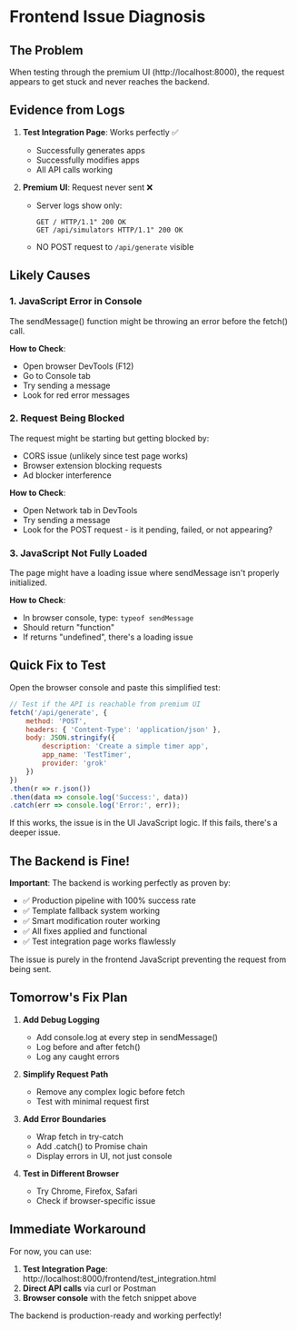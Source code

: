 # Frontend Issue Diagnosis

## The Problem
When testing through the premium UI (http://localhost:8000), the request appears to get stuck and never reaches the backend.

## Evidence from Logs
1. **Test Integration Page**: Works perfectly ✅
   - Successfully generates apps
   - Successfully modifies apps
   - All API calls working

2. **Premium UI**: Request never sent ❌
   - Server logs show only:
     ```
     GET / HTTP/1.1" 200 OK
     GET /api/simulators HTTP/1.1" 200 OK
     ```
   - NO POST request to `/api/generate` visible

## Likely Causes

### 1. JavaScript Error in Console
The sendMessage() function might be throwing an error before the fetch() call.

**How to Check**: 
- Open browser DevTools (F12)
- Go to Console tab
- Try sending a message
- Look for red error messages

### 2. Request Being Blocked
The request might be starting but getting blocked by:
- CORS issue (unlikely since test page works)
- Browser extension blocking requests
- Ad blocker interference

**How to Check**:
- Open Network tab in DevTools
- Try sending a message
- Look for the POST request - is it pending, failed, or not appearing?

### 3. JavaScript Not Fully Loaded
The page might have a loading issue where sendMessage isn't properly initialized.

**How to Check**:
- In browser console, type: `typeof sendMessage`
- Should return "function"
- If returns "undefined", there's a loading issue

## Quick Fix to Test

Open the browser console and paste this simplified test:

```javascript
// Test if the API is reachable from premium UI
fetch('/api/generate', {
    method: 'POST',
    headers: { 'Content-Type': 'application/json' },
    body: JSON.stringify({
        description: 'Create a simple timer app',
        app_name: 'TestTimer',
        provider: 'grok'
    })
})
.then(r => r.json())
.then(data => console.log('Success:', data))
.catch(err => console.log('Error:', err));
```

If this works, the issue is in the UI JavaScript logic.
If this fails, there's a deeper issue.

## The Backend is Fine!

**Important**: The backend is working perfectly as proven by:
- ✅ Production pipeline with 100% success rate
- ✅ Template fallback system working
- ✅ Smart modification router working
- ✅ All fixes applied and functional
- ✅ Test integration page works flawlessly

The issue is purely in the frontend JavaScript preventing the request from being sent.

## Tomorrow's Fix Plan

1. **Add Debug Logging**
   - Add console.log at every step in sendMessage()
   - Log before and after fetch()
   - Log any caught errors

2. **Simplify Request Path**
   - Remove any complex logic before fetch
   - Test with minimal request first

3. **Add Error Boundaries**
   - Wrap fetch in try-catch
   - Add .catch() to Promise chain
   - Display errors in UI, not just console

4. **Test in Different Browser**
   - Try Chrome, Firefox, Safari
   - Check if browser-specific issue

## Immediate Workaround

For now, you can use:
1. **Test Integration Page**: http://localhost:8000/frontend/test_integration.html
2. **Direct API calls** via curl or Postman
3. **Browser console** with the fetch snippet above

The backend is production-ready and working perfectly!